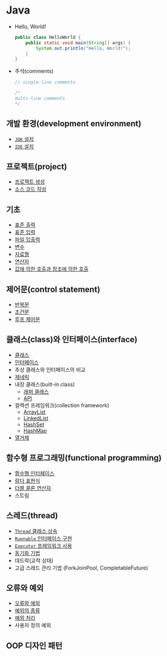 # Java

- Hello, World!

  ```java
  public class HelloWorld {
      public static void main(String[] args) {
          System.out.println("Hello, World!");
      }
  }
  ```

- 주석(comments)

  ```java
  // single-line comments

  /*
  multi-line comments
  */
  ```

## 개발 환경(development environment)

- [`JDK` 설치](./java/development_environment/jdk_setup.md)
- [`IDE` 설치](../../application/ide/vscode/setup.md)

## 프로젝트(project)

- [프로젝트 생성](./java/project/project_creation.md)
- [소스 코드 작성](./java/project/source_code_write.md)

## 기초

- [표준 출력](./java/basic/standard_out.md)
- [표준 입력](./java/basic/standard_in.md)
- [파일 입출력](./java/basic/file_io.md)
- [변수](./java/basic/variable.md)
- [자료형](./java/basic/type.md)
- [연산자](./java/basic/operator.md)
- [값에 의한 호출과 참조에 의한 호출](./java/basic/call_by.md)

## 제어문(control statement)

- [반복문](./java/control/iteration.md)
- [조건문](./java/control/conditional.md)
- [루프 제어문](./java/control/loop_control.md)

## 클래스(class)와 인터페이스(interface)

- [클래스](./java/class.md)
- [인터페이스](./java/interface.md)
- 추상 클래스와 인터페이스의 비교
- [제네릭](./java/generic.md)
- 내장 클래스(built-in class)
  - [래퍼 클래스](./java/built_in_class/wrapper.md)
  - [API](./java/built_in_class/api.md)
- 컬렉션 프레임워크(collection framework)
  - [ArrayList](./java/collection_framework/arraylist.md)
  - [LinkedList](./java/collection_framework/linkedlist.md)
  - [HashSet](./java/collection_framework/hashset.md)
  - [HashMap](./java/collection_framework/hashmap.md)
- [열거체](./java/enumerator.md)

## 함수형 프로그래밍(functional programming)

- [함수형 인터페이스](./java/functional/functional_interface.md)
- [람다 표현식](./java/functional/lambda_expression.md)
- [더블 콜론 연산자](./java/functional/double_colon_operator.md)
- 스트림

## 스레드(thread)

- [`Thread` 클래스 상속](./java/thread/thread.md)
- [`Runnable` 인터페이스 구현](./java/thread/runnable.md)
- [`Executor` 프레임워크 사용](./java/thread/executor.md)
- [동기화 기법](./java/thread/synchronization.md)
- 데드락(교착 상태)
- 고급 스레드 관리 기법 (ForkJoinPool, CompletableFuture)

## 오류와 예외

- [오류와 예외](./java/exception/error_and_exception.md)
- [예외의 종류](./java/exception/exceptions.md)
- [예외 처리](./java/exception/try.md)
- 사용자 정의 예외

## OOP 디자인 패턴

<!-- TODO -->
